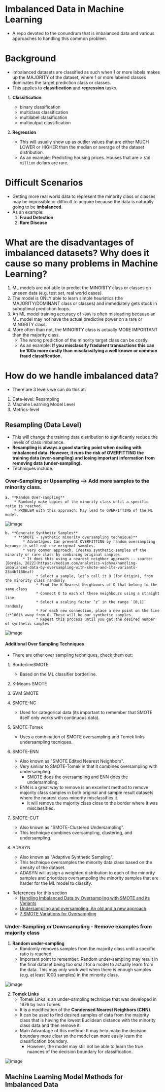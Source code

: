 # Imbalanced Data in Machine Learning
* A repo devoted to the conundrum that is imbalanced data and various approaches to handling this common problem.


# Background
* Imbalanced datasets are classified as such when 1 or more labels makes up the MAJORITY of the dataset, where 1 or more labeled classes dominates the target prediction class or classes.
* This applies to **classification** and **regression** tasks.

1. **Classification**
   * binary classification
   * multiclass classification
   * multilabel classification
   * multioutput classification
  
2. **Regression**
   * This will usually show up as outlier values that are either MUCH LOWER or HIGHER than the median or average of the dataset distribution.
   * As an example: Predicting housing prices. Houses that are > `$10 million` dollars are rare.
  

# Difficult Scenarios
* Getting more real world data to represent the minority class or classes may be impossible or difficult to acquire because the data is naturally going to be **imbalanced**.
* As an example:
  1. **Fraud Detection**
  2. **Rare Disease**



# What are the disadvantages of imbalanced datasets? Why does it cause so many problems in Machine Learning?
1. ML models are not able to predict the MINORITY class or classes on unseen data (e.g. test set, real world cases).
2. The model is ONLY able to learn simple heuristics (the MAJORITY/DOMINANT class or classes) and immediately gets stuck in suboptimal prediction loops.
3. An ML model training accuracy of `>90%` is often misleading because an ML model may not have the actual predictive power on a rare or MINORITY class.
4. More often than not, the MINORITY class is actually MORE IMPORTANT than the majority class.
   * The wrong prediction of the minority target class can be costly.
   * As an example: **If you misclassify fradulent transactions this can be 100x more costly than misclassifying a well known or common fraud classification.**


# How do we handle imbalanced data? 
* There are 3 levels we can do this at:

1. Data-level: Resampling
2. Machine Learning Model Level
3. Metrics-level

## Resampling (Data Level)
* This will change the training data distribution to significantly reduce the levels of class imbalance.
* **Resampling is always a good starting point when dealing with imbalanced data. However, it runs the risk of OVERFITTING the training data (over-sampling) and losing important information from removing data (under-sampling).**
* Techniques include:

### Over-Sampling or Upsampling --> Add more samples to the minority class.
    a. **Random Over-sampling**
        * Randomly make copies of the minority class until a specific ratio is reached.
        * PROBLEM with this approach: May lead to OVERFITTING of the ML model. 
![image](https://github.com/user-attachments/assets/8a6beafd-dd68-42ac-916d-47df0b6ac346)

    b. **Generate Synthetic Samples**
        * **SMOTE - synthetic minority oversampling technique)**
            * Advantages: Can prevent OVERFITTING by random oversampling because it will not use original samples.
            * Very common approach. Creates synthetic samples of the minority or rare class by combining original samples.
            * It does this using a nearest neighbor approach -- source: [Bordia, 2022](https://medium.com/analytics-vidhya/handling-imbalanced-data-by-oversampling-with-smote-and-its-variants-23a4bf188eaf)
                  * Select a sample, let’s call it O (for Origin), from the minority class randomly
                  * Find the K-Nearest Neighbours of O that belong to the same class
                  * Connect O to each of these neighbours using a straight line
                  * Select a scaling factor ‘z’ in the range `[0,1]` randomly
                  * For each new connection, place a new point on the line (z*100)% away from O. These will be our synthetic samples.
                  * Repeat this process until you get the desired number of synthetic samples


![image](https://github.com/user-attachments/assets/b35ced6a-c188-45b6-bfeb-b46dc5a32f8b)


#### Additional Over Sampling Techniques
* There are other over sampling techniques, check them out:
1. BorderlineSMOTE
   * Based on the ML classifier borderline. 
2. K-Means SMOTE
3. SVM SMOTE
4. SMOTE-NC
   * Used for categorical data (its important to remember that SMOTE itself only works with continuous data).

5. SMOTE-Tomek
   * Uses a combination of SMOTE oversampling and Tomek links undersampling tecniques.

6. SMOTE-ENN
   * Also known as "SMOTE Edited Nearest Neighbors".
   * Very similar to SMOTE-Tomek in that it combines oversampling with undersampling.
     * SMOTE does the oversampling and ENN does the undersampling.
   * ENN is a great way to remove is an excellent method to remove majority class samples in both original and sample result datasets where the nearest class minority misclassifies it.
     * It will remove the majority class close to the border where it was misclassified.

7. SMOTE-CUT
   * Also known as "SMOTE-Clustered Undersampling".
   * This technique combines oversampling, clustering, and undersampling.

8. ADASYN
   * Also known as "Adaptive Synthetic Sampling".
   * This technique oversamples the minority data class based on the density of the dataset.
   * ADASYN will assign a weighted distribution to each of the minority samples and prioritizes oversampoling the minority samples that are harder for the ML model to classify.
  
* References for this section
    * [Handling Imbalanced Data by Oversampling with SMOTE and its Variants](https://medium.com/analytics-vidhya/handling-imbalanced-data-by-oversampling-with-smote-and-its-variants-23a4bf188eaf)
    * [Undersampling and oversampling: An old and a new approach](https://medium.com/analytics-vidhya/undersampling-and-oversampling-an-old-and-a-new-approach-4f984a0e8392)
    * [7 SMOTE Variations for Oversampling](https://www.kdnuggets.com/2023/01/7-smote-variations-oversampling.html)


### Under-Sampling or Downsampling - Remove examples from majority class
1. **Random under-sampling**
   * Randomly removes samples from the majority class until a specific ratio is reached.
   * Important point to remember: Random under-sampling may result in the final dataset being too small for a model to actually learn from the data. This may only work well when there is enough samples (e.g. at least 1000 samples) in the minority class.
  
 ![image](https://github.com/user-attachments/assets/3964e671-cd9b-4e99-8558-5af5f4dae9dc)

  
2. **Tomek Links**
   * Tomek Links is an under-sampling technique that was developed in 1976 by Ivan Tomek.
   * It is a modification of the **Condensed Nearest Neighbors (CNN)**.
   * It can be used to find desired samples of data from the majority class that is having the lowest Euclidean distance with the minority class data and then remove it.
   * Main Advantage of this method: It may help make the decision boundary more clear so the model can more easily learn the classification boundary.
       * However, the model may still not be able to learn the true nuances of the decision boundary for classification. 
  
![image](https://github.com/user-attachments/assets/94e2eaa0-303e-4f86-af44-628658e0994c)





 ## Machine Learning Model Methods for Imbalanced Data
 
